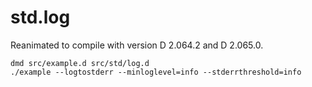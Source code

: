 std.log
=======

Reanimated to compile with version D 2.064.2 and D 2.065.0.

    dmd src/example.d src/std/log.d
    ./example --logtostderr --minloglevel=info --stderrthreshold=info
